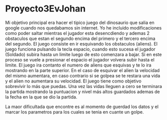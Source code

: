 # Proyecto3EvJohan
Mi objetivo principal era hacer el tipico juego del dinosaurio que salia en google cuando nos quedabamos sin internet.
Yo he incluido modificaciones como poder saltar mientras el jugador esta desencdiendo y ademas 2 obstaculos que estan el segundo encima del primero y el tercero encima del segundo.
El juego consiste en ir esquivando los obstaculos (aliens). 
El  juego funciona pulsando la tecla espacio, cuando esto sucesa el jugador (Soldado) subira hasta un limite luego de esto comenzara a bajar. Si en este proceso se vuele a presionar el espacio el jugador volvera subir hasta el limite.
El  juego ira contanto el numero de aliens que esquivas y te lo ira mostrando en la parte superior. En el caso de esquivar el alien la velocidad del mismo aumentara, en caso contrario si se golpea se te restara una vida y el alien no aumentara su velocidad.
El juego tiene como objetivo sobrevivir lo más que puedas. Una vez las vidas lleguen a cero se terminara la partida mostrando la puntuacion y nivel más altos guardados ademas de la fecha en la que se dio la partida.


La maor dificultada que encontre es al momento de  guerdad los datos y el marcar los parametros para los cuales se tenia en cuante un golpe.





